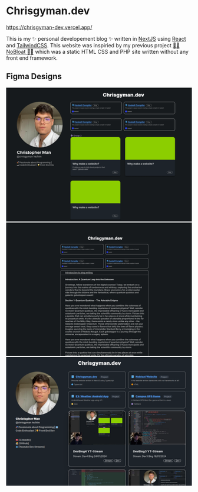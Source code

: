 # Chrisgyman.dev
https://chrisgyman-dev.vercel.app/

This is my ✨ personal developement blog ✨ written in [NextJS](https://nextjs.org/) using [React](https://react.dev/) and [TailwindCSS](https://tailwindcss.com/). This website was inspiried by my previous project [🧑‍💻 NoBloat 🧑‍💻](https://github.com/christophergyman/nobloat_website) which was a static HTML CSS and PHP site written without any front end framework.

## Figma Designs
![Homepage Figma Design](/images/figma1.png)
![Blogpost Figma Design](/images/figma2.png)
![Actual Homepage](/images/homepageScreenshot.png)
